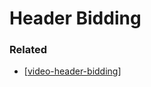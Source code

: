 # Header Bidding

### Related

- [[video-header-bidding]]

[//begin]: # "Autogenerated link references for markdown compatibility"
[video-header-bidding]: video-header-bidding "Video Header Bidding"
[//end]: # "Autogenerated link references"